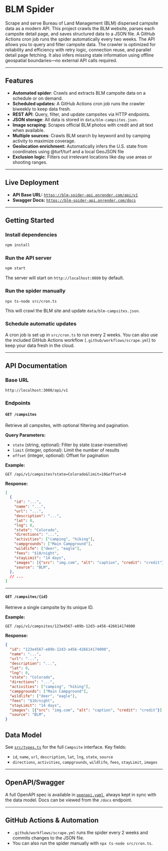 # BLM Spider

Scrape and serve Bureau of Land Management (BLM) dispersed campsite data as a modern API. This project crawls the BLM website, parses each campsite detail page, and saves structured data to a JSON file. A GitHub Actions cron job runs the spider automatically every two weeks. The API allows you to query and filter campsite data. The crawler is optimized for reliability and efficiency with retry logic, connection reuse, and parallel detail page fetching. It also infers missing state information using offline geospatial boundaries—no external API calls required.

---

## Features
- **Automated spider**: Crawls and extracts BLM campsite data on a schedule or on demand.
- **Scheduled updates:** A GitHub Actions cron job runs the crawler biweekly to keep data fresh.
- **REST API**: Query, filter, and update campsites via HTTP endpoints.
- **JSON storage**: All data is stored in `data/blm-campsites.json`.
- **Image scraping**: Scrapes official BLM photos with credit and alt text when available.
- **Multiple sources**: Crawls BLM search by keyword and by camping activity to maximize coverage.
- **Geolocation enrichment:** Automatically infers the U.S. state from coordinates using @turf/turf and a local GeoJSON file
- **Exclusion logic**: Filters out irrelevant locations like day use areas or shooting ranges.

---


## Live Deployment

- **API Base URL:** [`https://blm-spider-api.onrender.com/api/v1`](https://blm-spider-api.onrender.com/api/v1)
- **Swagger Docs:** [`https://blm-spider-api.onrender.com/docs`](https://blm-spider-api.onrender.com/docs)

---

## Getting Started

### Install dependencies
```sh
npm install
```

### Run the API server
```sh
npm start
```
The server will start on `http://localhost:8080` by default.

### Run the spider manually
```sh
npx ts-node src/cron.ts
```
This will crawl the BLM site and update `data/blm-campsites.json`.

### Schedule automatic updates
A cron job is set up in `src/cron.ts` to run every 2 weeks. You can also use the included GitHub Actions workflow (`.github/workflows/scrape.yml`) to keep your data fresh in the cloud.

---

## API Documentation

### Base URL
```
http://localhost:3000/api/v1
```

### Endpoints

#### `GET /campsites`
Retrieve all campsites, with optional filtering and pagination.

**Query Parameters:**
- `state` (string, optional): Filter by state (case-insensitive)
- `limit` (integer, optional): Limit the number of results
- `offset` (integer, optional): Offset for pagination

**Example:**
```
GET /api/v1/campsites?state=Colorado&limit=10&offset=0
```

**Response:**
```json
[
  {
    "id": "...",
    "name": "...",
    "url": "...",
    "description": "...",
    "lat": 0,
    "lng": 0,
    "state": "Colorado",
    "directions": "...",
    "activities": ["camping", "hiking"],
    "campgrounds": ["Main Campground"],
    "wildlife": ["deer", "eagle"],
    "fees": "$10/night",
    "stayLimit": "14 days",
    "images": [{"src": "img.com", "alt": "caption", "credit": "credit"}],
    "source": "BLM",
  },
  // ...
]
```

---

#### `GET /campsites/{id}`
Retrieve a single campsite by its unique ID.

**Example:**
```
GET /api/v1/campsites/123e4567-e89b-12d3-a456-426614174000
```

**Response:**
```json
{
  "id": "123e4567-e89b-12d3-a456-426614174000",
  "name": "...",
  "url": "...",
  "description": "...",
  "lat": 0,
  "lng": 0,
  "state": "Colorado",
  "directions": "...",
  "activities": ["camping", "hiking"],
  "campgrounds": ["Main Campground"],
  "wildlife": ["deer", "eagle"],
  "fees": "$10/night",
  "stayLimit": "14 days",
  "images": [{"src": "img.com", "alt": "caption", "credit": "credit"}],
  "source": "BLM",
}
```

## Data Model

See [`src/types.ts`](src/types.ts) for the full `Campsite` interface. Key fields:

- `id`, `name`, `url`, `description`, `lat`, `lng`, `state`, `source`
- `directions`, `activities`, `campgrounds`, `wildlife`, `fees`, `stayLimit`, `images`

---

## OpenAPI/Swagger

A full OpenAPI spec is available in [`openapi.yaml`](openapi.yaml), always kept in sync with the data model. Docs can be viewed from the `/docs` endpoint.

---

## GitHub Actions & Automation

- `.github/workflows/scrape.yml` runs the spider every 2 weeks and commits changes to the JSON file.
- You can also run the spider manually with `npx ts-node src/cron.ts`.
